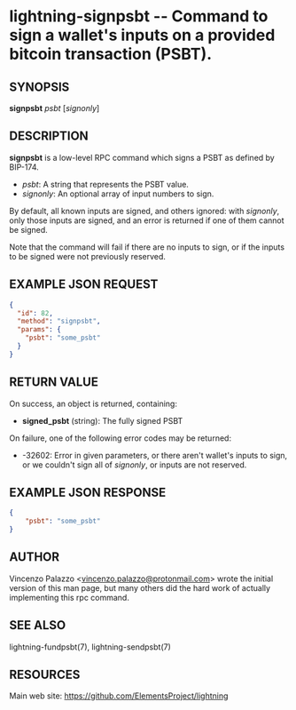 lightning-signpsbt -- Command to sign a wallet's inputs on a provided bitcoin transaction (PSBT).
=================================================================================================

SYNOPSIS
--------

**signpsbt** *psbt* [*signonly*]

DESCRIPTION
-----------

**signpsbt** is a low-level RPC command which signs a PSBT as defined by
BIP-174.

- *psbt*: A string that represents the PSBT value.
- *signonly*: An optional array of input numbers to sign.

By default, all known inputs are signed, and others ignored: with
*signonly*, only those inputs are signed, and an error is returned if
one of them cannot be signed.

Note that the command will fail if there are no inputs to sign, or
if the inputs to be signed were not previously reserved.


EXAMPLE JSON REQUEST
--------------------
```json
{
  "id": 82,
  "method": "signpsbt",
  "params": {
    "psbt": "some_psbt"
  }
}
```

RETURN VALUE
------------

[comment]: # (GENERATE-FROM-SCHEMA-START)
On success, an object is returned, containing:

- **signed\_psbt** (string): The fully signed PSBT

[comment]: # (GENERATE-FROM-SCHEMA-END)

On failure, one of the following error codes may be returned:

- -32602: Error in given parameters, or there aren't wallet's inputs to sign, or we couldn't sign all of *signonly*, or inputs are not reserved.

EXAMPLE JSON RESPONSE
---------------------

```json
{
    "psbt": "some_psbt"
}
```

AUTHOR
------

Vincenzo Palazzo <<vincenzo.palazzo@protonmail.com>> wrote the initial version of this man page, but many others did the hard work of actually implementing this rpc command.

SEE ALSO
--------

lightning-fundpsbt(7), lightning-sendpsbt(7)

RESOURCES
---------

Main web site: <https://github.com/ElementsProject/lightning>

[comment]: # ( SHA256STAMP:83b5bc1c0d33cdf5bae731ab6ead5aef3aff32c09a13902ebb9b96429d02dca5)
